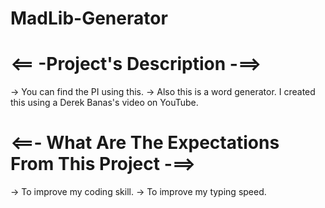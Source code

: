 # MadLib-Generator

# <== -Project's Description -==>
 -> You can find the PI using this.
 -> Also this is a word generator. I created this using a Derek Banas's video on YouTube.

# <==- What Are The Expectations From This Project -==>
 -> To improve my coding skill.
 -> To improve my typing speed.
